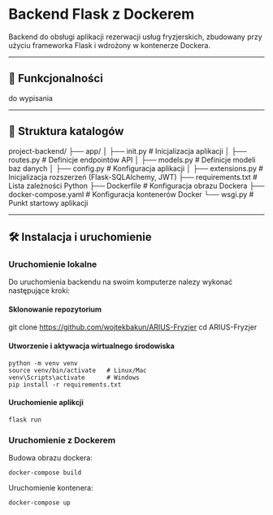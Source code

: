 # Backend Flask z Dockerem

Backend do obsługi aplikacji rezerwacji usług fryzjerskich, zbudowany przy użyciu frameworka Flask i wdrożony w kontenerze Dockera.

---

## 🔧 **Funkcjonalności**

do wypisania

---

## 📁 **Struktura katalogów**
project-backend/
├── app/
│   ├── init.py          # Inicjalizacja aplikacji
│   ├── routes.py            # Definicje endpointów API
│   ├── models.py            # Definicje modeli baz danych
│   ├── config.py            # Konfiguracja aplikacji
│   ├── extensions.py        # Inicjalizacja rozszerzeń (Flask-SQLAlchemy, JWT)
├── requirements.txt         # Lista zależności Python
├── Dockerfile               # Konfiguracja obrazu Dockera
├── docker-compose.yaml      # Konfiguracja kontenerów Docker
└── wsgi.py                  # Punkt startowy aplikacji

---

## 🛠️ **Instalacja i uruchomienie**

### Uruchomienie lokalne

Do uruchomienia backendu na swoim komputerze nalezy wykonać następujące kroki:

#### Sklonowanie repozytorium
git clone https://github.com/wojtekbakun/ARIUS-Fryzjer
cd ARIUS-Fryzjer

#### Utworzenie i aktywacja wirtualnego środowiska
```
python -m venv venv
source venv/bin/activate   # Linux/Mac
venv\Scripts\activate      # Windows
pip install -r requirements.txt
```

#### Uruchomienie aplikcji
```
flask run
```

### Uruchomienie z Dockerem
Budowa obrazu dockera:
```
docker-compose build
```

Uruchomienie kontenera:
```
docker-compose up
```
